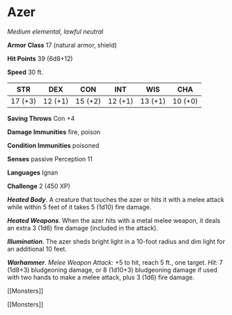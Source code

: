 # Azer

*Medium elemental, lawful neutral*

**Armor Class** 17 (natural armor, shield)

**Hit Points** 39 (6d8+12)

**Speed** 30 ft.

| STR     | DEX     | CON     | INT     | WIS     | CHA     |
|---------|---------|---------|---------|---------|---------|
| 17 (+3) | 12 (+1) | 15 (+2) | 12 (+1) | 13 (+1) | 10 (+0) |

**Saving Throws** Con +4

**Damage Immunities** fire, poison

**Condition Immunities** poisoned

**Senses** passive Perception 11

**Languages** Ignan

**Challenge** 2 (450 XP)

***Heated Body***. A creature that touches the azer or hits it with a melee attack while within 5 feet of it takes 5 (1d10) fire damage.

***Heated Weapons***. When the azer hits with a metal melee weapon, it deals an extra 3 (1d6) fire damage (included in the attack).

***Illumination***. The azer sheds bright light in a 10-foot radius and dim light for an additional 10 feet.


***Warhammer***. *Melee Weapon Attack:* +5 to hit, reach 5 ft., one target. *Hit:* 7 (1d8+3) bludgeoning damage, or 8 (1d10+3) bludgeoning damage if used with two hands to make a melee attack, plus 3 (1d6) fire damage.



[[Monsters]]

[[Monsters]]